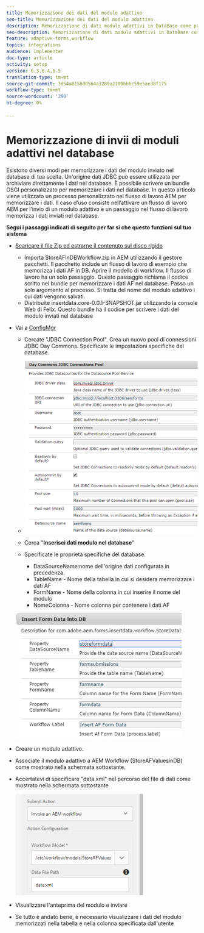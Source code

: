 ```yaml
---
title: Memorizzazione dei dati del modulo adattivo
seo-title: Memorizzazione dei dati del modulo adattivo
description: Memorizzazione di dati modulo adattivi in DataBase come parte del flusso di lavoro AEM
seo-description: Memorizzazione di dati modulo adattivi in DataBase come parte del flusso di lavoro AEM
feature: adaptive-forms,workflow
topics: integrations
audience: implementer
doc-type: article
activity: setup
version: 6.3,6.4,6.5
translation-type: tm+mt
source-git-commit: 3d54a8158d0564a3289a2100bbbc59e5ae38f175
workflow-type: tm+mt
source-wordcount: '390'
ht-degree: 0%

---
```



# Memorizzazione di invii di moduli adattivi nel database

Esistono diversi modi per memorizzare i dati del modulo inviato nel database di tua scelta. Un&#39;origine dati JDBC può essere utilizzata per archiviare direttamente i dati nel database. È possibile scrivere un bundle OSGI personalizzato per memorizzare i dati nel database. In questo articolo viene utilizzato un processo personalizzato nel flusso di lavoro AEM per memorizzare i dati.
Il caso d’uso consiste nell’attivare un flusso di lavoro AEM per l’invio di un modulo adattivo e un passaggio nel flusso di lavoro memorizza i dati inviati nel database.

**Segui i passaggi indicati di seguito per far sì che questo funzioni sul tuo sistema**

* [Scaricare il file Zip ed estrarne il contenuto sul disco rigido](assets/storeafdataindb.zip)

   * Importa StoreAFInDBWorkflow.zip in AEM utilizzando il gestore pacchetti. Il pacchetto include un flusso di lavoro di esempio che memorizza i dati AF in DB. Aprire il modello di workflow. Il flusso di lavoro ha un solo passaggio. Questo passaggio richiama il codice scritto nel bundle per memorizzare i dati AF nel database. Passo un solo argomento al processo. Si tratta del nome del modulo adattivo i cui dati vengono salvati.
   * Distribuite insertdata.core-0.0.1-SNAPSHOT.jar utilizzando la console Web di Felix. Questo bundle ha il codice per scrivere i dati del modulo inviati nel database

* Vai a [ConfigMgr](http://localhost:4502/system/console/configMgr)

   * Cercate &quot;JDBC Connection Pool&quot;. Crea un nuovo pool di connessioni JDBC Day Commons. Specificate le impostazioni specifiche del database.

   * ![pool di connessioni jdbc](assets/jdbc-connection-pool.png)
   * Cerca &quot;**Inserisci dati modulo nel database**&quot;
   * Specificate le proprietà specifiche del database.
      * DataSourceName:nome dell&#39;origine dati configurata in precedenza.
      * TableName - Nome della tabella in cui si desidera memorizzare i dati AF
      * FormName - Nome della colonna in cui inserire il nome del modulo
      * NomeColonna - Nome colonna per contenere i dati AF

   ![insertdata](assets/insertdata.PNG)

* Creare un modulo adattivo.

* Associate il modulo adattivo a AEM Workflow (StoreAFValuesinDB) come mostrato nella schermata sottostante.

* Accertatevi di specificare &quot;data.xml&quot; nel percorso del file di dati come mostrato nella schermata sottostante

   ![submit](assets/submissionafforms.png)

* Visualizzare l&#39;anteprima del modulo e inviare

* Se tutto è andato bene, è necessario visualizzare i dati del modulo memorizzati nella tabella e nella colonna specificata dall&#39;utente



